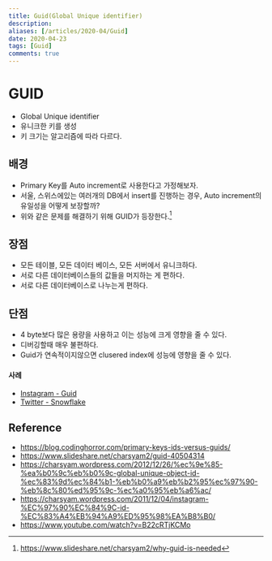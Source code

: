 ```yaml
---
title: Guid(Global Unique identifier)
description: 
aliases: [/articles/2020-04/Guid]
date: 2020-04-23
tags: [Guid]
comments: true
---
```

# GUID
- Global Unique identifier
- 유니크한 키를 생성
- 키 크기는 알고리즘에 따라 다르다.

## 배경
- Primary Key를 Auto increment로 사용한다고 가정해보자.
- 서울, 스위스에있는 여러개의 DB에서 insert를 진행하는 경우, Auto increment의 유일성을 어떻게 보장할까?
- 위와 같은 문제를 해결하기 위해 GUID가 등장한다.[^1]

## 장점
- 모든 테이블, 모든 데이터 베이스, 모든 서버에서 유니크하다.
- 서로 다른 데이터베이스들의 값들을 머지하는 게 편하다.
- 서로 다른 데이터베이스로 나누는게 편하다.

## 단점
- 4 byte보다 많은 용량을 사용하고 이는 성능에 크게 영향을 줄 수 있다.
- 디버깅할때 매우 불편하다.
- Guid가 연속적이지않으면 clusered index에 성능에 영향을 줄 수 있다.

#### 사례
- [Instagram - Guid](https://instagram-engineering.com/sharding-ids-at-instagram-1cf5a71e5a5c)
- [Twitter - Snowflake](https://developer.twitter.com/en/docs/basics/twitter-ids)

## Reference
- <https://blog.codinghorror.com/primary-keys-ids-versus-guids/>
- <https://www.slideshare.net/charsyam2/guid-40504314>
- <https://charsyam.wordpress.com/2012/12/26/%ec%9e%85-%ea%b0%9c%eb%b0%9c-global-unique-object-id-%ec%83%9d%ec%84%b1-%eb%b0%a9%eb%b2%95%ec%97%90-%eb%8c%80%ed%95%9c-%ec%a0%95%eb%a6%ac/>
- <https://charsyam.wordpress.com/2011/12/04/instagram-%EC%97%90%EC%84%9C-id-%EC%83%A4%EB%94%A9%ED%95%98%EA%B8%B0/>
- <https://www.youtube.com/watch?v=B22cRTjKCMo>

[^1]: https://www.slideshare.net/charsyam2/why-guid-is-needed
